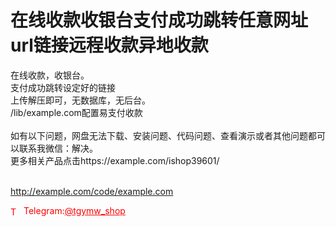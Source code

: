 # 在线收款收银台支付成功跳转任意网址url链接远程收款异地收款

在线收款，收银台。<br>支付成功跳转设定好的链接<br>上传解压即可，无数据库，无后台。<br>/lib/example.com配置易支付收款<br><br>如有以下问题，网盘无法下载、安装问题、代码问题、查看演示或者其他问题都可以联系我微信：解决。<br>更多相关产品点击https://example.com/ishop39601/<br><br>

http://example.com/code/example.com







<p style="color: red;"><img src="https://cdn-icons-png.flaticon.com/512/2111/2111646.png" alt="Telegram Icon" style="width: 16px; vertical-align: middle; margin-right: 5px;">Telegram:<a href="https://t.me/tgymw_shop" style="color: red;">@tgymw_shop</a></p>
